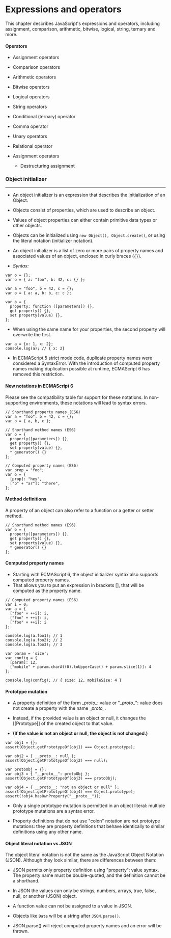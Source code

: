 #  Expressions and operators
This chapter describes JavaScript's expressions and operators, including assignment, comparison, arithmetic, bitwise, logical, string, ternary and more.
#### Operators
  + Assignment operators
  + Comparison operators
  + Arithmetic operators
  + Bitwise operators
  + Logical operators
  + String operators
  + Conditional (ternary) operator
  + Comma operator
  + Unary operators
  + Relational operator

+ Assignment operators
  + Destructuring assignment
  
### Object initializer
---
+ An object initializer is an expression that describes the initialization of an Object.

+  Objects consist of properties, which are used to describe an object.

+ Values of object properties can either contain primitive data types or other objects.

+ Objects can be initialized using `new Object(), Object.create()`, or using the literal notation (initializer notation).

+ An object initializer is a list of zero or more pairs of property names and associated values of an object, enclosed in curly braces (`{}`).

+ *Syntax:*

```
var o = {};
var o = { a: "foo", b: 42, c: {} };

var a = "foo", b = 42, c = {};
var o = { a: a, b: b, c: c };

var o = {
  property: function ([parameters]) {},
  get property() {},
  set property(value) {},
};
```
+ When using the same name for your properties, the second property will overwrite the first.
```
var a = {x: 1, x: 2};
console.log(a); // { x: 2}
```
+ In ECMAScript 5 strict mode code, duplicate property names were considered a SyntaxError.  With the introduction of computed property names making duplication possible at runtime, ECMAScript 6 has removed this restriction.

#### New notations in ECMAScript 6

Please see the compatibility table for support for these notations. In non-supporting environments, these notations will lead to syntax errors.
```
// Shorthand property names (ES6)
var a = "foo", b = 42, c = {};
var o = { a, b, c };

// Shorthand method names (ES6)
var o = {
  property([parameters]) {},
  get property() {},
  set property(value) {},
  * generator() {}
};

// Computed property names (ES6)
var prop = "foo";
var o = {
  [prop]: "hey",
  ["b" + "ar"]: "there",
};
```
#### Method definitions

A property of an object can also refer to a function or a getter or setter method.
```
// Shorthand method names (ES6)
var o = {
  property([parameters]) {},
  get property() {},
  set property(value) {},
  * generator() {}
};
```

#### Computed property names
+ Starting with ECMAScript 6, the object initializer syntax also supports computed property names.
+ That allows you to put an expression in brackets [], that will be computed as the property name.

```
// Computed property names (ES6)
var i = 0;
var a = {
  ["foo" + ++i]: i,
  ["foo" + ++i]: i,
  ["foo" + ++i]: i
};

console.log(a.foo1); // 1
console.log(a.foo2); // 2
console.log(a.foo3); // 3

var param = 'size';
var config = {
  [param]: 12,
  ["mobile" + param.charAt(0).toUpperCase() + param.slice(1)]: 4
};

console.log(config); // { size: 12, mobileSize: 4 }
```

#### Prototype mutation

+ A property definition of the form \__proto\__: value or "\__proto\__": value does not create a property with the name \__proto\__.

+ Instead, if the provided value is an object or null, it changes the [[Prototype]] of the created object to that value.
+ **(If the value is not an object or null, the object is not changed.)**

```
var obj1 = {};
assert(Object.getPrototypeOf(obj1) === Object.prototype);

var obj2 = { __proto__: null };
assert(Object.getPrototypeOf(obj2) === null);

var protoObj = {};
var obj3 = { "__proto__": protoObj };
assert(Object.getPrototypeOf(obj3) === protoObj);

var obj4 = { __proto__: "not an object or null" };
assert(Object.getPrototypeOf(obj4) === Object.prototype);
assert(!obj4.hasOwnProperty("__proto__"));
```

+ Only a single prototype mutation is permitted in an object literal: multiple prototype mutations are a syntax error.

+ Property definitions that do not use "colon" notation are not prototype mutations: they are property definitions that behave identically to similar definitions using any other name.

#### Object literal notation vs JSON
The object literal notation is not the same as the JavaScript Object Notation (JSON). Although they look similar, there are differences between them:
+ JSON permits only property definition using "property": value syntax.  The property name must be double-quoted, and the definition cannot be a shorthand.

+ In JSON the values can only be strings, numbers, arrays, true, false, null, or another (JSON) object.

+ A function value can not be assigned to a value in JSON.

+ Objects like `Date` will be a string after `JSON.parse()`.

+ JSON.parse() will reject computed property names and an error will be thrown.
